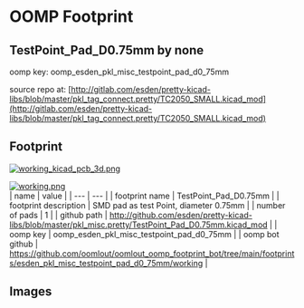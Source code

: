 # OOMP Footprint  
## TestPoint_Pad_D0.75mm  by none  
  
oomp key: oomp_esden_pkl_misc_testpoint_pad_d0_75mm  
  
source repo at: [http://gitlab.com/esden/pretty-kicad-libs/blob/master/pkl_tag_connect.pretty/TC2050_SMALL.kicad_mod](http://gitlab.com/esden/pretty-kicad-libs/blob/master/pkl_tag_connect.pretty/TC2050_SMALL.kicad_mod)  
## Footprint  
  
[![working_kicad_pcb_3d.png](working_kicad_pcb_3d_600.png)](working_kicad_pcb_3d.png)  
  
[![working.png](working_600.png)](working.png)  
| name | value | 
| --- | --- | 
| footprint name | TestPoint_Pad_D0.75mm | 
| footprint description | SMD pad as test Point, diameter 0.75mm | 
| number of pads | 1 | 
| github path | http://github.com/esden/pretty-kicad-libs/blob/master/pkl_misc.pretty/TestPoint_Pad_D0.75mm.kicad_mod | 
| oomp key | oomp_esden_pkl_misc_testpoint_pad_d0_75mm | 
| oomp bot github | https://github.com/oomlout/oomlout_oomp_footprint_bot/tree/main/footprints/esden_pkl_misc_testpoint_pad_d0_75mm/working | 
## Images  
